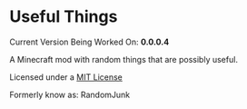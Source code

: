 Useful Things
==========
Current Version Being Worked On: <strong>0.0.0.4</strong>  
  
A Minecraft mod with random things that are possibly useful.  

<div class="footer">
Licensed under a <a href="https://raw.githubusercontent.com/savageboy74/RandomJunk/master/LICENSE">MIT License</a>
</div>

Formerly know as: RandomJunk  
